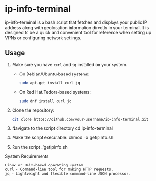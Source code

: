 # ip-info-terminal

ip-info-terminal is a bash script that fetches and displays your public IP address along with geolocation information directly in your terminal. It is designed to be a quick and convenient tool for reference when setting up VPNs or configuring network settings.

## Usage

1. Make sure you have `curl` and `jq` installed on your system.

    - On Debian/Ubuntu-based systems:
      ```bash
      sudo apt-get install curl jq
      ```

    - On Red Hat/Fedora-based systems:
      ```bash
      sudo dnf install curl jq
      ```

2. Clone the repository:
   ```bash
   git clone https://github.com/your-username/ip-info-terminal.git

1. Navigate to the script directory 
cd ip-info-terminal

2. Make the script executable: 
chmod +x getipinfo.sh

3. Run the script
./getipinfo.sh

System Requirements

    Linux or Unix-based operating system.
    curl - Command-line tool for making HTTP requests.
    jq - Lightweight and flexible command-line JSON processor.


